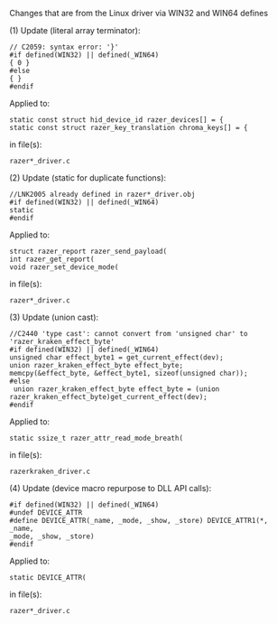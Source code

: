 Changes that are from the Linux driver via WIN32 and WIN64 defines

(1) Update (literal array terminator):
```
// C2059: syntax error: '}'
#if defined(WIN32) || defined(_WIN64)
{ 0 }
#else
{ }
#endif
```
Applied to:
```
static const struct hid_device_id razer_devices[] = {
static const struct razer_key_translation chroma_keys[] = {
```
in file(s):
```
razer*_driver.c
```

(2) Update (static for duplicate functions):
```
//LNK2005 already defined in razer*_driver.obj
#if defined(WIN32) || defined(_WIN64)
static
#endif
```
Applied to:
```
struct razer_report razer_send_payload(
int razer_get_report(
void razer_set_device_mode(
```
in file(s):
```
razer*_driver.c
```

(3) Update (union cast):
```
//C2440 'type cast': cannot convert from 'unsigned char' to
'razer_kraken_effect_byte'
#if defined(WIN32) || defined(_WIN64)
unsigned char effect_byte1 = get_current_effect(dev);
union razer_kraken_effect_byte effect_byte;
memcpy(&effect_byte, &effect_byte1, sizeof(unsigned char));
#else
 union razer_kraken_effect_byte effect_byte = (union
razer_kraken_effect_byte)get_current_effect(dev);
#endif
```
Applied to:
```
static ssize_t razer_attr_read_mode_breath(
```
in file(s):
```
razerkraken_driver.c
```

(4) Update (device macro repurpose to DLL API calls):
```
#if defined(WIN32) || defined(_WIN64)
#undef DEVICE_ATTR
#define DEVICE_ATTR(_name, _mode, _show, _store) DEVICE_ATTR1(*, _name,
_mode, _show, _store)
#endif
```
Applied to:
```
static DEVICE_ATTR(
```
in file(s):
```
razer*_driver.c
```
